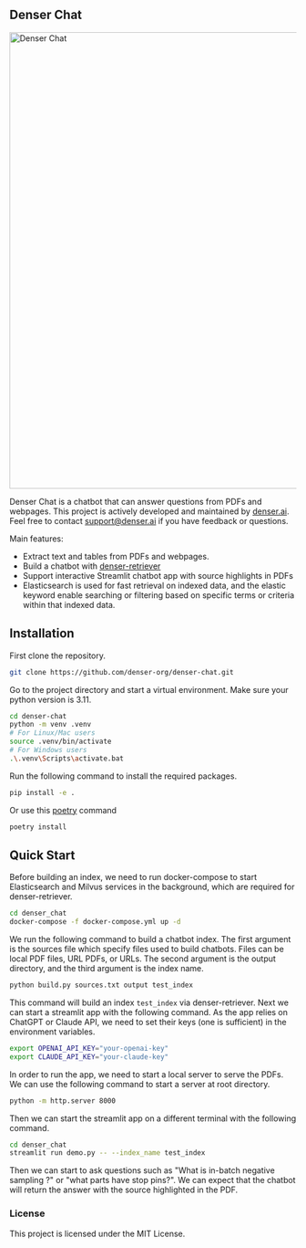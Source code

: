 ## Denser Chat

<img src="demo.gif" width="800" alt="Denser Chat">

Denser Chat is a chatbot that can answer questions from PDFs and webpages. This project is actively developed and maintained by [denser.ai](https://denser.ai). Feel free to contact support@denser.ai if you have feedback or questions.

Main features:

* Extract text and tables from PDFs and webpages.
* Build a chatbot with [denser-retriever](https://github.com/denser-org/denser-retriever)
* Support interactive Streamlit chatbot app with source highlights in PDFs
* Elasticsearch is used for fast retrieval on indexed data, and the elastic keyword enable searching or filtering based on specific terms or criteria within that indexed data.

## Installation

First clone the repository.

```bash
git clone https://github.com/denser-org/denser-chat.git
```

Go to the project directory and start a virtual environment. Make sure your python version is 3.11.

```bash
cd denser-chat
python -m venv .venv
# For Linux/Mac users
source .venv/bin/activate
# For Windows users
.\.venv\Scripts\activate.bat
```

Run the following command to install the required packages.

```bash
pip install -e .
```

Or use this [poetry](https://python-poetry.org/docs/) command

```bash
poetry install
```

## Quick Start

Before building an index, we need to run docker-compose to start Elasticsearch and Milvus services in the background,
which are required for denser-retriever.

```bash
cd denser_chat
docker-compose -f docker-compose.yml up -d
```

We run the following command to build a chatbot index. The first argument is the sources file which specify files used to build chatbots. Files can be local PDF files, URL PDFs, or URLs. The second argument is the output directory, and the third argument is the index name.

```bash
python build.py sources.txt output test_index
```

This command will build an index `test_index` via denser-retriever. Next we can start a streamlit app with the following
command. As the app relies on ChatGPT or Claude API, we need to set their keys (one is sufficient) in the environment variables.

```bash
export OPENAI_API_KEY="your-openai-key"
export CLAUDE_API_KEY="your-claude-key"
```

In order to run the app, we need to start a local server to serve the PDFs. We can use the following command to start a server at root directory.

```bash
python -m http.server 8000 
```

Then we can start the streamlit app on a different terminal with the following command.

```bash
cd denser_chat
streamlit run demo.py -- --index_name test_index 
```

Then we can start to ask questions such as "What is in-batch negative sampling ?" or "what parts have stop pins?". We can expect that the chatbot will return the answer with the source highlighted in the PDF.

### License

This project is licensed under the MIT License.
